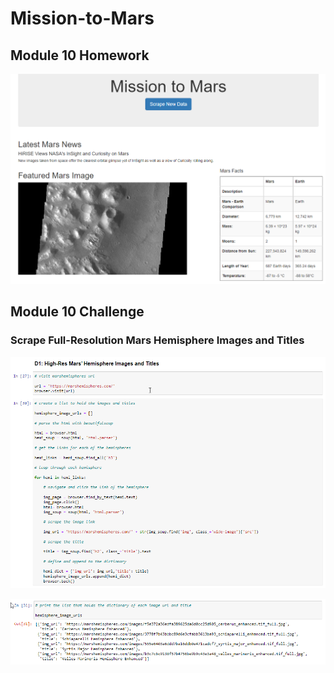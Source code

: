 # Mission-to-Mars
 
 ## Module 10 Homework
 
![This is an image](https://github.com/krisnagoda/Mission-to-Mars/blob/522d04c6fc2928000f63d13f4b58aa72da42fca9/Mars_Scraping/images/Mars_Mission.png)
 
## Module 10 Challenge

### Scrape Full-Resolution Mars Hemisphere Images and Titles

![This is an image](https://github.com/krisnagoda/Mission-to-Mars/blob/811c61f7ea128db43e87681f358b5a382c9bd311/Mars_Scraping/images/high_res_mars_scrape_code.png)

![This is an image](https://github.com/krisnagoda/Mission-to-Mars/blob/811c61f7ea128db43e87681f358b5a382c9bd311/Mars_Scraping/images/hemisphere_image_urls.png)
